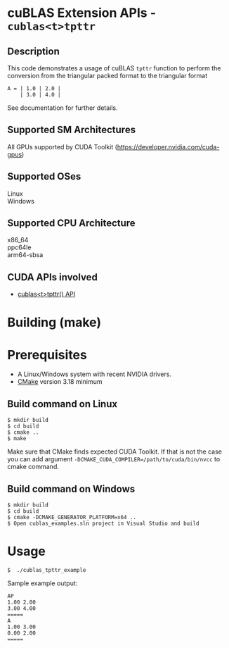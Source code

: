 # cuBLAS Extension APIs - `cublas<t>tpttr`

## Description

This code demonstrates a usage of cuBLAS `tpttr` function to perform the conversion from the triangular packed format to the triangular format

```
A = | 1.0 | 2.0 |
    | 3.0 | 4.0 |
```

See documentation for further details.

## Supported SM Architectures

All GPUs supported by CUDA Toolkit (https://developer.nvidia.com/cuda-gpus)  

## Supported OSes

Linux  
Windows

## Supported CPU Architecture

x86_64  
ppc64le  
arm64-sbsa

## CUDA APIs involved
- [cublas\<t>tpttr() API](https://docs.nvidia.com/cuda/cublas/index.html#cublas-tpttr)

# Building (make)

# Prerequisites
- A Linux/Windows system with recent NVIDIA drivers.
- [CMake](https://cmake.org/download) version 3.18 minimum

## Build command on Linux
```
$ mkdir build
$ cd build
$ cmake ..
$ make
```
Make sure that CMake finds expected CUDA Toolkit. If that is not the case you can add argument `-DCMAKE_CUDA_COMPILER=/path/to/cuda/bin/nvcc` to cmake command.

## Build command on Windows
```
$ mkdir build
$ cd build
$ cmake -DCMAKE_GENERATOR_PLATFORM=x64 ..
$ Open cublas_examples.sln project in Visual Studio and build
```

# Usage
```
$  ./cublas_tpttr_example
```

Sample example output:

```
AP
1.00 2.00 
3.00 4.00 
=====
A
1.00 3.00 
0.00 2.00 
=====
```
